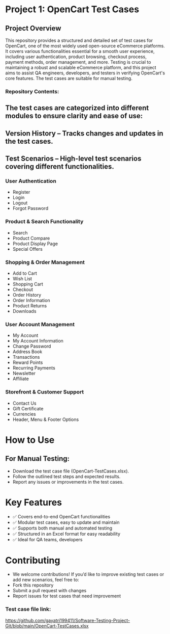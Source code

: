 # Project 1: OpenCart Test Cases
## Project Overview
This repository provides a structured and detailed set of test cases for OpenCart, one of the most widely used open-source eCommerce platforms. 
It covers various functionalities essential for a smooth user experience, including user authentication, product browsing, checkout process, payment methods, order management, and more.
Testing is crucial to maintaining a robust and scalable eCommerce platform, and this project aims to assist QA engineers, developers, and testers in verifying OpenCart's core features. 
The test cases are suitable for manual testing.
### Repository Contents:
## The test cases are categorized into different modules to ensure clarity and ease of use:
## Version History – Tracks changes and updates in the test cases.
## Test Scenarios – High-level test scenarios covering different functionalities.
### User Authentication
- Register
- Login
- Logout
- Forgot Password
### Product & Search Functionality
- Search
- Product Compare
- Product Display Page
- Special Offers
### Shopping & Order Management
- Add to Cart
- Wish List
- Shopping Cart
- Checkout
- Order History
- Order Information
- Product Returns
- Downloads
### User Account Management
- My Account
- My Account Information
- Change Password
- Address Book
- Transactions
- Reward Points
- Recurring Payments
- Newsletter
- Affiliate
### Storefront & Customer Support
- Contact Us
- Gift Certificate
- Currencies
- Header, Menu & Footer Options
# How to Use
## For Manual Testing:
- Download the test case file (OpenCart-TestCases.xlsx).
- Follow the outlined test steps and expected results.
- Report any issues or improvements in the test cases.
# Key Features
- ✅ Covers end-to-end OpenCart functionalities
- ✅ Modular test cases, easy to update and maintain
- ✅ Supports both manual and automated testing
- ✅ Structured in an Excel format for easy readability
- ✅ Ideal for QA teams, developers
# Contributing
- We welcome contributions! If you’d like to improve existing test cases or add new scenarios, feel free to:
- Fork this repository
- Submit a pull request with changes
- Report issues for test cases that need improvement
### Test case file link:
https://github.com/gayatri199411/Software-Testing-Project-Git/blob/main/OpenCart-TestCases.xlsx
